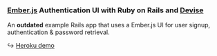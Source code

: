 ### [Ember.js](http://emberjs.com) Authentication UI with Ruby on Rails and [Devise](https://github.com/plataformatec/devise)

An **outdated** example Rails app that uses a Ember.js UI for user signup, authentication & password retrieval.

↪ [Heroku demo](http://ember-devise.herokuapp.com)
